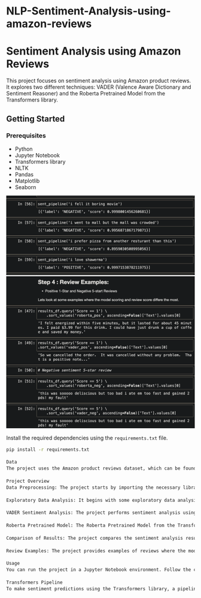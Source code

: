# NLP-Sentiment-Analysis-using-amazon-reviews
# Sentiment Analysis using Amazon Reviews

This project focuses on sentiment analysis using Amazon product reviews. It explores two different techniques: VADER (Valence Aware Dictionary and Sentiment Reasoner) and the Roberta Pretrained Model from the Transformers library.

## Getting Started

### Prerequisites

- Python
- Jupyter Notebook
- Transformers library
- NLTK
- Pandas
- Matplotlib
- Seaborn


![Testing Another Model](./Testing%20Another%20Model.png)
![Testing the Model](./Testing%20the%20Model.png)


Install the required dependencies using the `requirements.txt` file.

```bash
pip install -r requirements.txt

Data
The project uses the Amazon product reviews dataset, which can be found at Amazon Customer Reviews (a.k.a. Product Reviews) on AWS.

Project Overview
Data Preprocessing: The project starts by importing the necessary libraries and reading in the Amazon product reviews data using Pandas.

Exploratory Data Analysis: It begins with some exploratory data analysis, including visualizations of the review scores and their distribution.

VADER Sentiment Analysis: The project performs sentiment analysis using the VADER library, which provides negative, neutral, positive, and compound scores for each review.

Roberta Pretrained Model: The Roberta Pretrained Model from the Transformers library is used for sentiment analysis. This model provides sentiment scores for negative, neutral, and positive sentiments.

Comparison of Results: The project compares the sentiment analysis results between VADER and the Roberta model and visualizes the differences.

Review Examples: The project provides examples of reviews where the model scores and review scores differ significantly.

Usage
You can run the project in a Jupyter Notebook environment. Follow the code in the notebook to understand the sentiment analysis process using both VADER and the Roberta Pretrained Model.

Transformers Pipeline
To make sentiment predictions using the Transformers library, a pipeline is set up for quick and easy sentiment analysis without manually configuring models. Example predictions using this pipeline are provided in the notebook.




